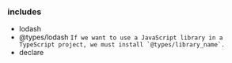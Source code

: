 ### includes
* lodash
* @types/lodash ``` If we want to use a JavaScript library in a TypeScript project, we must install `@types/library_name`. ```
* declare